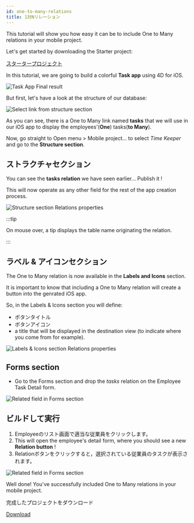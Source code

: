 ```yaml
---
id: one-to-many-relations
title: 1対Nリレーション
---
```


This tutorial will show you how easy it can be to include One to Many relations in your mobile project.

Let's get started by downloading the Starter project:

<div className="center-button">
<a className="button button--primary"
href="https://github.com/4d-go-mobile/tutorial-OneToManyRelations/archive/c006015afeb0e134d872152f53b8cd5e4dcb59bb.zip">スタータープロジェクト</a>
</div>

In this tutorial, we are going to build a colorful **Task app** using 4D for iOS.

![Task App Final result](img/4D-for-iOS-dark-mode-card-relation-ios-13.gif)

But first, let's have a look at the structure of our database:

![Select link from structure section](img/Database-1-to-N-relations-4D-for-iOS.png)

As you can see, there is a One to Many link named **tasks** that we will use in our iOS app to display the employees'(**One**) tasks(**to Many**).

Now, go straight to Open menu > Mobile project... to select *Time Keeper* and go to the **Structure section**.

## ストラクチャセクション

You can see the **tasks relation** we have seen earlier... Publish it !

This will now operate as any other field for the rest of the app creation process.

![Structure section Relations properties](img/Structure-section-relations-4D-for-iOS.png)

:::tip

On mouse over, a tip displays the table name originating the relation.

:::

## ラベル & アイコンセクション

The One to Many relation is now available in the **Labels and Icons** section.

It is important to know that including a One to Many relation will create a button into the genrated iOS app.

So, in the Labels & Icons section you will define:

* ボタンタイトル
* ボタンアイコン
* a title that will be displayed in the destination view (to indicate where you come from for example).

![Labels & Icons section Relations properties](img/Relations-properties-Labels-icons-section-4D-for-iOS.png)

## Forms section

* Go to the Forms section and drop the *tasks* relation on the Employee Task Detail form.

![Related field in Forms section](img/1-to-n-relations-forms-section.png)

## ビルドして実行

1. Employeeのリスト画面で適当な従業員をクリックします。
2. This will open the employee's detail form, where you should see a new **Relation button** !
3. Relationボタンをクリックすると，選択されている従業員のタスクが表示されます。

![Related field in Forms section](img/One-to-n-relations-task-ios-app.png)

Well done! You've successfully included One to Many relations in your mobile project.

完成したプロジェクトをダウンロード

<div className="center-button">
<a className="button button--primary"
href="https://github.com/4d-go-mobile/tutorial-OneToManyRelations/releases/latest/download/tutorial-OneToManyRelations.zip">Download</a>
</div>

